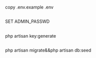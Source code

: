copy .env.example .env
##
SET ADMIN_PASSWD

##
php artisan key:generate

##
php artisan migrate&&php artisan db:seed
